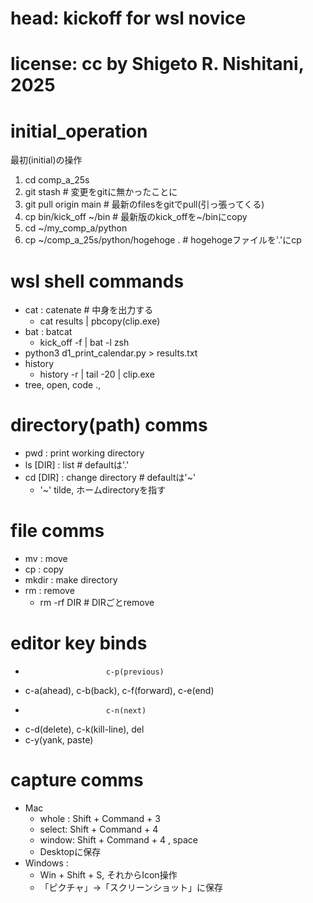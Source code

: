 # head: kickoff for wsl novice

# license: cc by Shigeto R. Nishitani, 2025

# initial_operation
最初(initial)の操作
1.  cd comp_a_25s
2.  git stash # 変更をgitに無かったことに
3.  git pull origin main # 最新のfilesをgitでpull(引っ張ってくる)
4.  cp bin/kick_off ~/bin # 最新版のkick_offを~/binにcopy
5.  cd ~/my_comp_a/python
6.  cp ~/comp_a_25s/python/hogehoge . # hogehogeファイルを'.'にcp

# wsl shell commands
- cat : catenate # 中身を出力する
  - cat results | pbcopy(clip.exe)
- bat : batcat
  - kick_off -f | bat -l zsh
- python3 d1_print_calendar.py > results.txt
- history
  - history -r | tail -20 | clip.exe
- tree, open, code .,

# directory(path) comms
- pwd : print working directory
- ls [DIR] : list # defaultは'.'
- cd [DIR] : change directory # defaultは'~'
  - '~' tilde, ホームdirectoryを指す

# file comms
- mv : move
- cp : copy
- mkdir : make directory
- rm : remove
  - rm -rf DIR # DIRごとremove
# editor key binds
-                       c-p(previous)
- c-a(ahead), c-b(back), c-f(forward), c-e(end)
-                       c-n(next)
- c-d(delete), c-k(kill-line), del
- c-y(yank, paste)

# capture comms
- Mac 
  - whole : Shift + Command + 3 
  - select: Shift + Command + 4 
  - window: Shift + Command + 4 , space 
  -  Desktopに保存
- Windows : 
  - Win + Shift + S, それからIcon操作
  - 「ピクチャ」->「スクリーンショット」に保存
